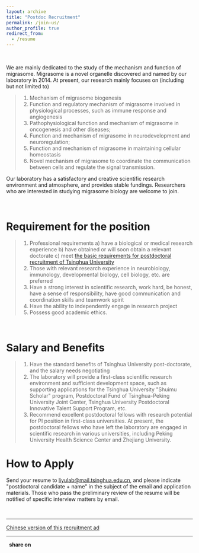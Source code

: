 ```yaml
---
layout: archive
title: "Postdoc Recruitment"
permalink: /join-us/
author_profile: true
redirect_from:
  - /resume
---
```


<script type="text/javascript" src="https://platform-api.sharethis.com/js/sharethis.js#property=5f648f2c35d8020014989d48&product=inline-share-buttons" async="async"></script>

<br>

We are mainly dedicated to the study of the mechanism and function of migrasome. Migrasome is a novel organelle discovered and named by our laboratory in 2014. At present, our research mainly focuses on (including but not limited to)

>1. Mechanism of migrasome biogenesis
>2. Function and regulatory mechanism of migrasome involved in physiological processes, such as immune response and angiogenesis 
>3. Pathophysiological function and mechanism of migrasome in oncogenesis and other diseases;
>4. Function and mechanism of migrasome in neurodevelopment and neuroregulation;
>5. Function and mechanism of migrasome in maintaining cellular homeostasis
>6. Novel mechanism of migrasome to coordinate the communication between cells and regulate the signal transmission.

Our laboratory has a satisfactory and creative scientific research environment and atmosphere, and provides stable fundings. Researchers who are interested in studying migrasome biology are welcome to join.

<br>

# Requirement for the position

>1. Professional requirements
  a) have a biological or medical research experience
  b) have obtained or will soon obtain a relevant doctorate
  c) meet [the basic requirements for postdoctoral recruitment of Tsinghua University](http://postdoctor.tsinghua.edu.cn/column/sqjz)
>2. Those with relevant research experience in neurobiology, immunology, developmental biology, cell biology, etc. are preferred
>3. Have a strong interest in scientific research, work hard, be honest, have a sense of responsibility, have good communication and coordination skills and teamwork spirit
>4. Have the ability to independently engage in research project
>5. Possess good academic ethics.

<br>

# Salary and Benefits

>1. Have the standard benefits of Tsinghua University post-doctorate, and the salary needs negotiating
>2. The laboratory will provide a first-class scientific research environment and sufficient development space, such as supporting applications for the Tsinghua University "Shuimu Scholar" program, Postdoctoral Fund of Tsinghua-Peking University Joint Center, Tsinghua University Postdoctoral Innovative Talent Support Program, etc.
>3. Recommend excellent postdoctoral fellows with research potential for PI position in first-class universities. At present, the postdoctoral fellows who have left the laboratory are engaged in scientific research in various universities, including Peking University Health Science Center and Zhejiang University.

# How to Apply

Send  your resume to liyulab@mail.tsinghua.edu.cn, and please indicate "postdoctoral candidate + name" in the subject of the email and application materials. Those who pass the preliminary review of the resume will be notified of specific interview matters by email.

<br>

---

[Chinese version of this recruitment ad](https://github.com/LiYuLab/figures-for-liyu-lab-page/raw/master/%E5%8D%9A%E5%90%8E%E6%8B%9B%E8%81%98.docx)

---

&nbsp; **share on**

<div class="sharethis-inline-share-buttons"></div>

<br>